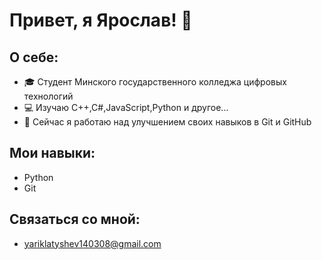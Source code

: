 # Привет, я Ярослав! 👋

## О себе:
- 🎓 Студент Минского государственного колледжа цифровых технологий
- 💻 Изучаю C++,C#,JavaScript,Python и другое...
- 🌱 Сейчас я работаю над улучшением своих навыков в Git и GitHub

## Мои навыки:
- Python
- Git

## Связаться со мной:
- yariklatyshev140308@gmail.com
